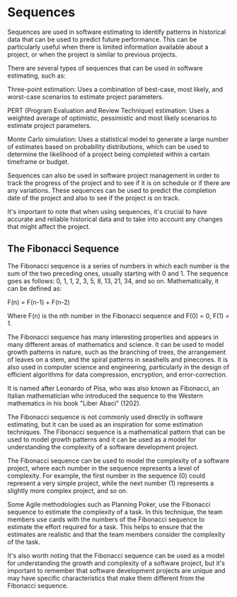 # Sequences

Sequences are used in software estimating to identify patterns in historical data that can be used to predict future performance. This can be particularly useful when there is limited information available about a project, or when the project is similar to previous projects.

There are several types of sequences that can be used in software estimating, such as:

Three-point estimation: Uses a combination of best-case, most likely, and worst-case scenarios to estimate project parameters.

PERT (Program Evaluation and Review Technique) estimation: Uses a weighted average of optimistic, pessimistic and most likely scenarios to estimate project parameters.

Monte Carlo simulation: Uses a statistical model to generate a large number of estimates based on probability distributions, which can be used to determine the likelihood of a project being completed within a certain timeframe or budget.

Sequences can also be used in software project management in order to track the progress of the project and to see if it is on schedule or if there are any variations. These sequences can be used to predict the completion date of the project and also to see if the project is on track.

It's important to note that when using sequences, it's crucial to have accurate and reliable historical data and to take into account any changes that might affect the project.

## The Fibonacci Sequence

The Fibonacci sequence is a series of numbers in which each number is the sum of the two preceding ones, usually starting with 0 and 1. The sequence goes as follows: 0, 1, 1, 2, 3, 5, 8, 13, 21, 34, and so on. Mathematically, it can be defined as:

F(n) = F(n-1) + F(n-2)

Where F(n) is the nth number in the Fibonacci sequence and F(0) = 0, F(1) = 1.

The Fibonacci sequence has many interesting properties and appears in many different areas of mathematics and science. It can be used to model growth patterns in nature, such as the branching of trees, the arrangement of leaves on a stem, and the spiral patterns in seashells and pinecones. It is also used in computer science and engineering, particularly in the design of efficient algorithms for data compression, encryption, and error-correction.

It is named after Leonardo of Pisa, who was also known as Fibonacci, an Italian mathematician who introduced the sequence to the Western mathematics in his book "Liber Abaci" (1202).

The Fibonacci sequence is not commonly used directly in software estimating, but it can be used as an inspiration for some estimation techniques. The Fibonacci sequence is a mathematical pattern that can be used to model growth patterns and it can be used as a model for understanding the complexity of a software development project.

The Fibonacci sequence can be used to model the complexity of a software project, where each number in the sequence represents a level of complexity. For example, the first number in the sequence (0) could represent a very simple project, while the next number (1) represents a slightly more complex project, and so on.

Some Agile methodologies such as Planning Poker, use the Fibonacci sequence to estimate the complexity of a task. In this technique, the team members use cards with the numbers of the Fibonacci sequence to estimate the effort required for a task. This helps to ensure that the estimates are realistic and that the team members consider the complexity of the task.

It's also worth noting that the Fibonacci sequence can be used as a model for understanding the growth and complexity of a software project, but it's important to remember that software development projects are unique and may have specific characteristics that make them different from the Fibonacci sequence.

